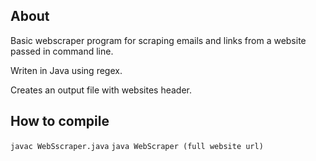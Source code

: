 ## About
Basic webscraper program for scraping emails and links from a website passed in command line.  

Writen in Java using regex.  

Creates an output file with websites header.
## How to compile
`javac WebSscraper.java`
`java WebScraper (full website url)`

